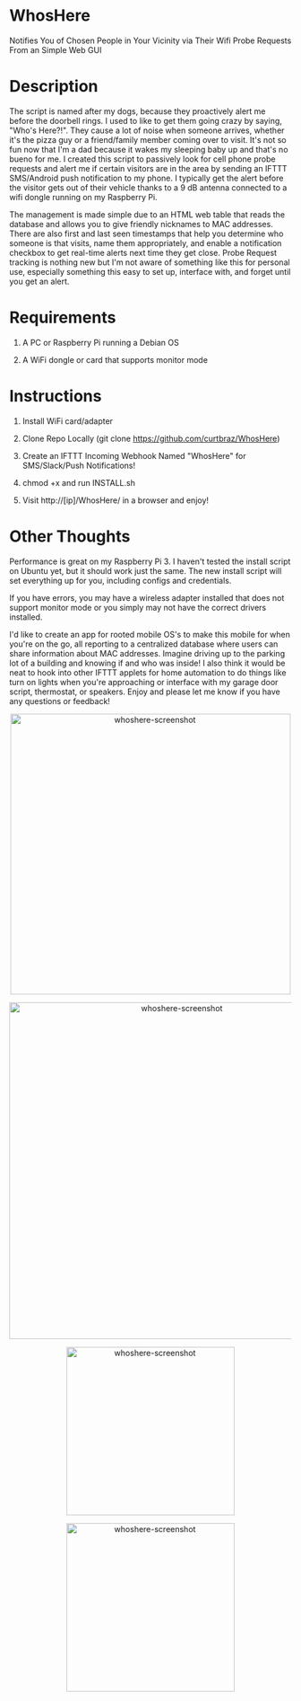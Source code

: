 # WhosHere
Notifies You of Chosen People in Your Vicinity via Their Wifi Probe Requests From an Simple Web GUI

# Description
The script is named after my dogs, because they proactively alert me before the doorbell rings.  I used to like to get them going crazy by saying, "Who's Here?!". They cause a lot of noise when someone arrives, whether it's the pizza guy or a friend/family member coming over to visit.  It's not so fun now that I'm a dad because it wakes my sleeping baby up and that's no bueno for me.  I created this script to passively look for cell phone probe requests and alert me if certain visitors are in the area by sending an IFTTT SMS/Android push notification to my phone.  I typically get the alert before the visitor gets out of their vehicle thanks to a 9 dB antenna connected to a wifi dongle running on my Raspberry Pi.

The management is made simple due to an HTML web table that reads the database and allows you to give friendly nicknames to MAC addresses.  There are also first and last seen timestamps that help you determine who someone is that visits, name them appropriately, and enable a notification checkbox to get real-time alerts next time they get close.  Probe Request tracking is nothing new but I'm not aware of something like this for personal use, especially something this easy to set up, interface with, and forget until you get an alert.

# Requirements
1) A PC or Raspberry Pi running a Debian OS

2) A WiFi dongle or card that supports monitor mode


# Instructions
1) Install WiFi card/adapter

2) Clone Repo Locally (git clone https://github.com/curtbraz/WhosHere) 

3) Create an IFTTT Incoming Webhook Named "WhosHere" for SMS/Slack/Push Notifications!

4) chmod +x and run INSTALL.sh

5) Visit http://[ip]/WhosHere/ in a browser and enjoy!


# Other Thoughts
Performance is great on my Raspberry Pi 3.  I haven't tested the install script on Ubuntu yet, but it should work just the same.  The new install script will set everything up for you, including configs and credentials.

If you have errors, you may have a wireless adapter installed that does not support monitor mode or you simply may not have the correct drivers installed.  

I'd like to create an app for rooted mobile OS's to make this mobile for when you're on the go, all reporting to a centralized database where users can share information about MAC addresses.  Imagine driving up to the parking lot of a building and knowing if and who was inside!  I also think it would be neat to hook into other IFTTT applets for home automation to do things like turn on lights when you're approaching or interface with my garage door script, thermostat, or speakers.  Enjoy and please let me know if you have any questions or feedback!  


<p align="center"><img align="center" width="500" alt="whoshere-screenshot" src="https://cloud.githubusercontent.com/assets/17833760/14305192/e6076f6a-fb87-11e5-95c7-29b2404f10aa.jpg"></p>


<p align="center"><img align="center" width="600" alt="whoshere-screenshot" src="https://cloud.githubusercontent.com/assets/17833760/14305169/b0b43668-fb87-11e5-9231-a81e2d2828a6.png"></p>


<p align="center"><img align="center" width="300" alt="whoshere-screenshot" src="https://cloud.githubusercontent.com/assets/17833760/14305217/1fe3105e-fb88-11e5-920c-3fd7e1a5c001.png"></p>


<p align="center"><img align="center" width="300" alt="whoshere-screenshot" src="https://i.imgur.com/r6kQzKP.png"></p>
